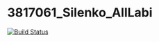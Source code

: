 # 3817061_Silenko_AllLabi


[![Build Status](https://travis-ci.org/DimaSilenko/3817061_Silenko_AllLabi.svg?branch=master)](https://travis-ci.org/DimaSilenko/3817061_Silenko_AllLabi)
